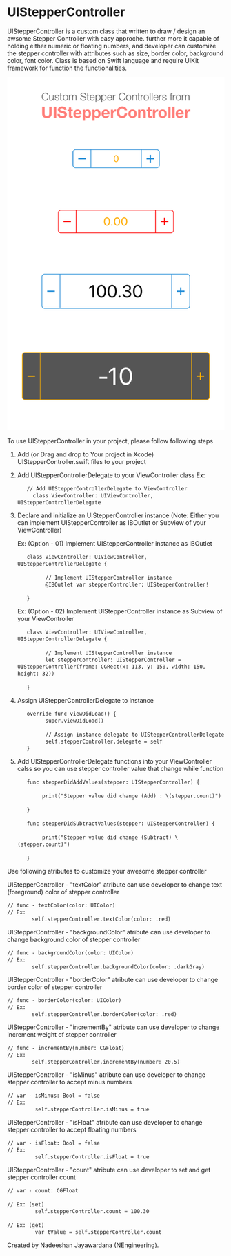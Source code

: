 # UIStepperController

UIStepperController is a custom class that written to  draw / design an awsome Stepper Controller with easy approche. further more it capable of holding either numeric or floating numbers, and developer can customize the stepper controller with attributes such as size, border color, background color, font color. Class is based on Swift language and require UIKit framework for function the functionalities.

![alt text](https://github.com/NadeeshanEngineering/UIStepperController/blob/master/example_preview_screen_shot.png)

To use UIStepperController in your project, please follow following steps

1. Add (or Drag and drop to Your project in Xcode) UIStepperController.swift files to your project 

2. Add UIStepperControllerDelegate to your ViewController class
       Ex:
       
          // Add UIStepperControllerDelegate to ViewController
	        class ViewController: UIViewController, UIStepperControllerDelegate

3. Declare and initialize an UIStepperController instance (Note: Either you can implement UIStepperController as IBOutlet or Subview of your ViewController)

	Ex: (Option - 01) Implement UIStepperController instance as IBOutlet
      
          class ViewController: UIViewController, UIStepperControllerDelegate {
          
                // Implement UIStepperController instance
                @IBOutlet var stepperController: UIStepperController!
                
          }
          
	Ex: (Option - 02) Implement UIStepperController instance as Subview of your ViewController
  
          class ViewController: UIViewController, UIStepperControllerDelegate {
          
                // Implement UIStepperController instance
                let stepperController: UIStepperController = UIStepperController(frame: CGRect(x: 113, y: 150, width: 150, height: 32))
          
          }

4. Assign UIStepperControllerDelegate to instance

          override func viewDidLoad() {
                super.viewDidLoad()
                
                // Assign instance delegate to UIStepperControllerDelegate
                self.stepperController.delegate = self
          }

5. Add UIStepperControllerDelegate functions into your ViewController calss so you can use stepper controller value that change while function

          func stepperDidAddValues(stepper: UIStepperController) {
          
               print("Stepper value did change (Add) : \(stepper.count)")
               
          }

          func stepperDidSubtractValues(stepper: UIStepperController) {
          
               print("Stepper value did change (Subtract) \(stepper.count)")
               
          }
        

Use following atributes to customize your awesome stepper controller

UIStepperController - "textColor" atribute can use developer to change text (foreground) color of stepper controller

    // func - textColor(color: UIColor)
    // Ex:
            self.stepperController.textColor(color: .red)


UIStepperController - "backgroundColor" atribute can use developer to change background color of stepper controller

    // func - backgroundColor(color: UIColor)
    // Ex:
		    self.stepperController.backgroundColor(color: .darkGray)


UIStepperController - "borderColor" atribute can use developer to change border color of stepper controller

    // func - borderColor(color: UIColor)
    // Ex:
		    self.stepperController.borderColor(color: .red)


UIStepperController - "incrementBy" atribute can use developer to change increment weight of stepper controller

    // func - incrementBy(number: CGFloat)
    // Ex:
		    self.stepperController.incrementBy(number: 20.5)
            

UIStepperController - "isMinus" atribute can use developer to change stepper controller to accept minus numbers

    // var - isMinus: Bool = false
    // Ex:
             self.stepperController.isMinus = true


UIStepperController - "isFloat" atribute can use developer to change stepper controller to accept floating numbers

    // var - isFloat: Bool = false
    // Ex:
             self.stepperController.isFloat = true


UIStepperController - "count" atribute can use developer to set and get stepper controller count

    // var - count: CGFloat
    
    // Ex: (set)
             self.stepperController.count = 100.30
             
    // Ex: (get)
             var tValue = self.stepperController.count


Created by Nadeeshan Jayawardana (NEngineering).
